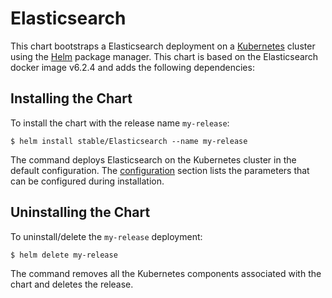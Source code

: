 # Elasticsearch

This chart bootstraps a Elasticsearch deployment on a [Kubernetes](http://kubernetes.io) cluster using the [Helm](https://helm.sh) package manager.
This chart is based on the Elasticsearch docker image v6.2.4 and adds the following dependencies:


## Installing the Chart

To install the chart with the release name `my-release`:

```console
$ helm install stable/Elasticsearch --name my-release
```

The command deploys Elasticsearch on the Kubernetes cluster in the default configuration. The [configuration](#configuration) section lists the parameters that can be configured during installation.

## Uninstalling the Chart

To uninstall/delete the `my-release` deployment:

```console
$ helm delete my-release
```

The command removes all the Kubernetes components associated with the chart and deletes the release.